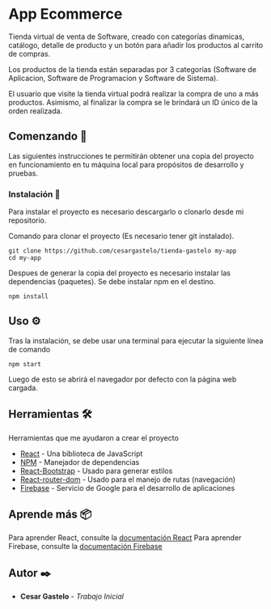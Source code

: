 # App Ecommerce

Tienda virtual de venta de Software, creado con categorías dinamicas, catálogo, detalle de producto y un botón para añadir los productos al carrito de compras.

Los productos de la tienda están separadas por 3 categorías (Software de Aplicacion, Software de Programacion y Software de Sistema).

El usuario que visite la tienda virtual podrá realizar la compra de uno a más productos. Asimismo, al finalizar la compra se le brindará un ID único de la orden realizada.

## Comenzando 🚀

Las siguientes instrucciones te permitirán obtener una copia del proyecto en funcionamiento en tu máquina local para propósitos de desarrollo y pruebas.

### Instalación 🔧

Para instalar el proyecto es necesario descargarlo o clonarlo desde mi repositorio.

Comando para clonar el proyecto (Es necesario tener git instalado).

```
git clone https://github.com/cesargastelo/tienda-gastelo my-app
cd my-app
```

Despues de generar la copia del proyecto es necesario instalar las dependencias (paquetes). Se debe instalar npm en el destino.

```
npm install
```

## Uso ⚙️

Tras la instalación, se debe usar una terminal para ejecutar la siguiente línea de comando

```
npm start
```

Luego de esto se abrirá el navegador por defecto con la página web cargada.

## Herramientas 🛠️

Herramientas que me ayudaron a crear el proyecto

* [React](https://es.reactjs.org/) - Una biblioteca de JavaScript
* [NPM](https://www.npmjs.com/) - Manejador de dependencias
* [React-Bootstrap](https://react-bootstrap.github.io/) - Usado para generar estilos
* [React-router-dom](https://reactrouter.com/) - Usado para el manejo de rutas (navegación)
* [Firebase](https://firebase.google.com/) - Servicio de Google para el desarrollo de aplicaciones

## Aprende más 📦

Para aprender React, consulte la [documentación React](https://reactjs.org/docs/getting-started.html)
Para aprender Firebase, consulte la [documentación Firebase](https://firebase.google.com/docs)

## Autor ✒️

* **Cesar Gastelo** - *Trabajo Inicial*

